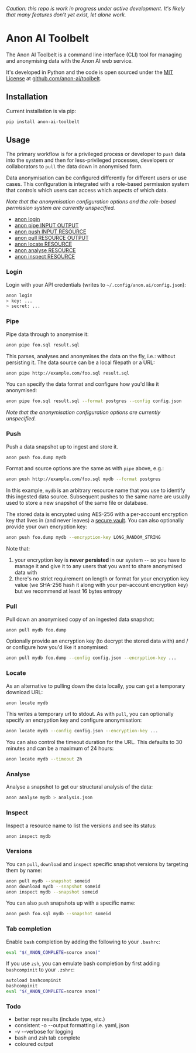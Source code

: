 
*Caution: this repo is work in progress under active development. It's likely that many features don't yet exist, let alone work.*

# Anon AI Toolbelt

The Anon AI Toolbelt is a command line interface (CLI) tool for managing and anonymising data with the Anon AI web service.

It's developed in Python and the code is open sourced under the
[MIT License](https://github.com/anon-ai/toolbelt/blob/master/LICENSE)
at [github.com/anon-ai/toolbelt](https://github.com/anon-ai/toolbelt).

## Installation

Current installation is via pip:

```bash
pip install anon-ai-toolbelt
```

## Usage

The primary workflow is for a privileged process or developer to `push` data into the system and then for less-privileged processes, developers or collaborators to `pull` the data down in anonymised form.

Data anonymisation can be configured differently for different users or use cases. This configuration is integrated with a role-based permission system that controls which users can access which aspects of which data.

*Note that the anonymisation configuration options and the role-based permission system are currently unspecified.*

- [anon login](#login)
- [anon pipe INPUT OUTPUT](#pipe)
- [anon push INPUT RESOURCE](#push)
- [anon pull RESOURCE OUTPUT](#pull)
- [anon locate RESOURCE](#locate)
- [anon analyse RESOURCE](#analyse)
- [anon inspect RESOURCE](#inspect)

### Login

Login with your API credentials (writes to `~/.config/anon.ai/config.json`):

```bash
anon login
> key: ...
> secret: ...
```

### Pipe

Pipe data through to anonymise it:

```bash
anon pipe foo.sql result.sql
```

This parses, analyses and anonymises the data on the fly, i.e.: without persisting it. The data source can be a local filepath or a URL:

```bash
anon pipe http://example.com/foo.sql result.sql
```

You can specify the data format and configure how you'd like it anonymised:

```bash
anon pipe foo.sql result.sql --format postgres --config config.json
```

*Note that the anonymisation configuration options are currently unspecified.*

### Push

Push a data snapshot up to ingest and store it.

```bash
anon push foo.dump mydb
```

Format and source options are the same as with `pipe` above, e.g.:

```bash
anon push http://example.com/foo.sql mydb --format postgres
```

In this example, `mydb` is an arbitrary resource name that you use to identify this ingested data source. Subsequent pushes to the same name are usually used to store a new snapshot of the same file or database.

The stored data is encrypted using AES-256 with a per-account encryption key that lives in (and never leaves) a [secure vault](https://www.vaultproject.io/). You can also optionally provide your own encryption key:

```bash
anon push foo.dump mydb --encryption-key LONG_RANDOM_STRING
```

Note that:

1. your encryption key is **never persisted** in our system -- so you have to manage it and give it to any users that you want to share anonymised data with
3. there's no strict requirement on length or format for your encryption key value (we SHA-256 hash it along with your per-account encryption key) but we recommend at least 16 bytes entropy

### Pull

Pull down an anonymised copy of an ingested data snapshot:

```bash
anon pull mydb foo.dump
```

Optionally provide an encryption key (to decrypt the stored data with) and / or configure how you'd like it anonymised:

```bash
anon pull mydb foo.dump --config config.json --encryption-key ...
```

### Locate

As an alternative to pulling down the data locally, you can get a temporary download URL:

```bash
anon locate mydb
```

This writes a temporary url to stdout. As with `pull`, you can optionally specify an encryption key and configure anonymisation:

```bash
anon locate mydb --config config.json --encryption-key ...
```

You can also control the timeout duration for the URL. This defaults to 30 minutes and can be a maximum of 24 hours:

```bash
anon locate mydb --timeout 2h
```

### Analyse

Analyse a snapshot to get our structural analysis of the data:

```bash
anon analyse mydb > analysis.json
```

### Inspect

Inspect a resource name to list the versions and see its status:

```bash
anon inspect mydb
```

### Versions

You can `pull`, `download` and `inspect` specific snapshot versions by targeting them by name:

```bash
anon pull mydb --snapshot someid
anon download mydb --snapshot someid
anon inspect mydb --snapshot someid
```

You can also `push` snapshots up with a specific name:

```bash
anon push foo.sql mydb --snapshot someid
```

### Tab completion

Enable `bash` completion by adding the following to your `.bashrc`:

```bash
eval "$(_ANON_COMPLETE=source anon)"
```

If you use `zsh`, you can emulate bash completion by first adding `bashcompinit` to your `.zshrc`:

```bash
autoload bashcompinit
bashcompinit
eval "$(_ANON_COMPLETE=source anon)"
```

### Todo

- better repr results (include type, etc.)
- consistent -o --output formatting i.e. yaml, json
- -v --verbose for logging
- bash and zsh tab complete
- coloured output
